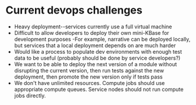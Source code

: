# Current devops challenges

* Heavy deployment--services currently use a full virtual machine
* Difficult to allow developers to deploy their own mini-KBase for development purposes
  -For example, narrative can be deployed locally, but services that a local deployment depends on are much harder
* Would like a process to populate dev environments with enough test data to be useful (probably should be done by service developers?)
* We want to be able to deploy the next version of a module without disrupting the current version, then run tests against the new deployment, then promote the new version only if tests pass
* We don't have unlimited resources. Compute jobs should use appropriate compute queues. Service nodes should not run compute jobs directly.
